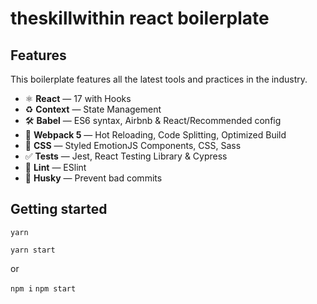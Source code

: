 # theskillwithin react boilerplate

## Features

This boilerplate features all the latest tools and practices in the industry.

- ⚛ **React** — 17 with Hooks
- ♻ **Context** — State Management
- 🛠 **Babel** — ES6 syntax, Airbnb & React/Recommended config
- 🚀 **Webpack 5** — Hot Reloading, Code Splitting, Optimized Build
- 💅 **CSS** — Styled EmotionJS Components, CSS, Sass
- ✅ **Tests** — Jest, React Testing Library & Cypress
- 💖 **Lint** — ESlint
- 🐶 **Husky** — Prevent bad commits

## Getting started

`yarn`

`yarn start`

or

`npm i`
`npm start`
